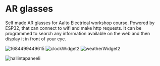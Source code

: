 # AR glasses

Self made AR glasses for Aalto Electrical workshop course. Powered by ESP32, that can connect to wifi and make http requests. It can be programmed to search any information available on the web and then display it in front of your eye.

![1684499449615](https://github.com/IiroKarppanen/ARlasit/assets/39335935/4d1dc0a1-a338-41f1-9dc7-b360180bfd85)
![clockWidget2](https://github.com/IiroKarppanen/ARlasit/assets/39335935/3efeefa5-ecbd-485d-bc1b-feb0276b4eed)
![weatherWidget2](https://github.com/IiroKarppanen/ARlasit/assets/39335935/a239cb8e-c7ff-4495-8082-ccf4deb39def)

<img alt="hallintapaneeli" src="https://github.com/IiroKarppanen/AR-glasses/assets/39335935/e0c5486e-6dbf-4997-a68b-ca345820a55d">
